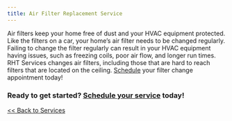 ```yaml
---
title: Air Filter Replacement Service
---
```


Air filters keep your home free of dust and your HVAC equipment protected. Like the filters on a car, 
your home’s air filter needs to be changed regularly. Failing to change the filter regularly can result 
in your HVAC equipment having issues, such as freezing coils, poor air flow, and longer run times. 
RHT Services changes air filters, including those that are hard to reach filters that are located 
on the ceiling. [Schedule](/request) your filter change appointment today!

<h3>Ready to get started? <a href="/request">Schedule your service</a> today!</h3>

[<< Back to Services](/services)
